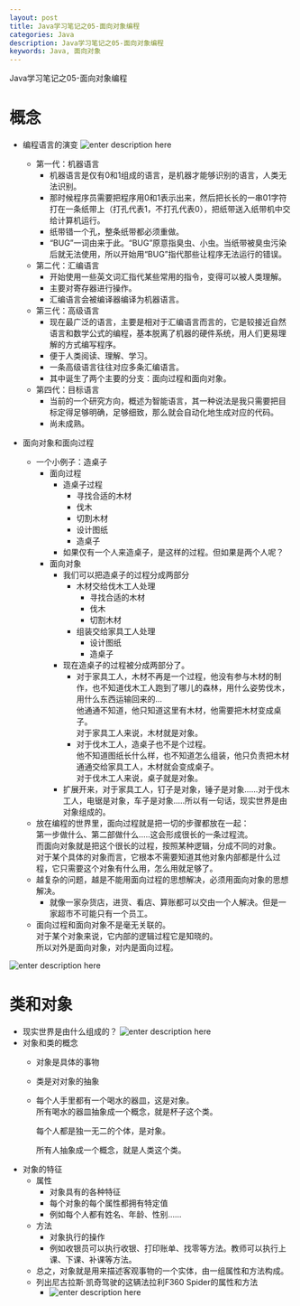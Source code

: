 ```yaml
---
layout: post
title: Java学习笔记之05-面向对象编程
categories: Java
description: Java学习笔记之05-面向对象编程
keywords: Java, 面向对象
---
```


Java学习笔记之05-面向对象编程

# 概念
- 编程语言的演变
	![enter description here](/images/posts/java/study/05-oop/language.png)
	- 第一代：机器语言
		- 机器语言是仅有0和1组成的语言，是机器才能够识别的语言，人类无法识别。
		- 那时候程序员需要把程序用0和1表示出来，然后把长长的一串01字符打在一条纸带上（打孔代表1，不打孔代表0），把纸带送入纸带机中交给计算机运行。
		- 纸带错一个孔，整条纸带都必须重做。
		- “BUG”一词由来于此。“BUG”原意指臭虫、小虫。当纸带被臭虫污染后就无法使用，所以开始用“BUG”指代那些让程序无法运行的错误。
	- 第二代：汇编语言
		- 开始使用一些英文词汇指代某些常用的指令，变得可以被人类理解。
		- 主要对寄存器进行操作。
		- 汇编语言会被编译器编译为机器语言。
	- 第三代：高级语言
		- 现在最广泛的语言，主要是相对于汇编语言而言的，它是较接近自然语言和数学公式的编程，基本脱离了机器的硬件系统，用人们更易理解的方式编写程序。
		- 便于人类阅读、理解、学习。
		- 一条高级语言往往对应多条汇编语言。
		- 其中诞生了两个主要的分支：面向过程和面向对象。
	- 第四代：目标语言
		- 当前的一个研究方向，概述为智能语言，其一种说法是我只需要把目标定得足够明确，足够细致，那么就会自动化地生成对应的代码。
		- 尚未成熟。
		
- 面向对象和面向过程
	- 一个小例子：造桌子
		- 面向过程
			- 造桌子过程
				- 寻找合适的木材
				- 伐木
				- 切割木材
				- 设计图纸
				- 造桌子
			- 如果仅有一个人来造桌子，是这样的过程。但如果是两个人呢？
		- 面向对象
			- 我们可以把造桌子的过程分成两部分
				- 木材交给伐木工人处理
					- 寻找合适的木材
					- 伐木
					- 切割木材
				- 组装交给家具工人处理
					- 设计图纸
					- 造桌子
			- 现在造桌子的过程被分成两部分了。
				- 对于家具工人，木材不再是一个过程，他没有参与木材的制作，也不知道伐木工人跑到了哪儿的森林，用什么姿势伐木，用什么东西运输回来的...<br>
				  他通通不知道，他只知道这里有木材，他需要把木材变成桌子。<br>
				  对于家具工人来说，木材就是对象。
				- 对于伐木工人，造桌子也不是个过程。<br>
				  他不知道图纸长什么样，也不知道怎么组装，他只负责把木材通通交给家具工人，木材就会变成桌子。<br>
				  对于伐木工人来说，桌子就是对象。<br>
			- 扩展开来，对于家具工人，钉子是对象，锤子是对象......对于伐木工人，电锯是对象，车子是对象.....所以有一句话，现实世界是由对象组成的。
	- 放在编程的世界里，面向过程就是把一切的步骤都放在一起：<br>
	  第一步做什么、第二部做什么.....这会形成很长的一条过程流。<br>
	  而面向对象就是把这个很长的过程，按照某种逻辑，分成不同的对象。<br>
	  对于某个具体的对象而言，它根本不需要知道其他对象内部都是什么过程，它只需要这个对象有什么用，怎么用就足够了。<br>
	- 越复杂的问题，越是不能用面向过程的思想解决，必须用面向对象的思想解决。
		- 就像一家杂货店，进货、看店、算账都可以交由一个人解决。但是一家超市不可能只有一个员工。
	- 面向过程和面向对象不是毫无关联的。<br>
	  对于某个对象来说，它内部的逻辑过程它是知晓的。<br>
	  所以对外是面向对象，对内是面向过程。
		  

![enter description here](/images/posts/java/study/05-oop/language.png)

# 类和对象
- 现实世界是由什么组成的？
![enter description here](/images/posts/java/study/05-oop/world.png)
- 对象和类的概念
	- 对象是具体的事物
	- 类是对对象的抽象
	- 每个人手里都有一个喝水的器皿，这是对象。<br>
	  所有喝水的器皿抽象成一个概念，就是杯子这个类。
	  
	  每个人都是独一无二的个体，是对象。
	  
	  所有人抽象成一个概念，就是人类这个类。
- 对象的特征
	- 属性
		- 对象具有的各种特征
		- 每个对象的每个属性都拥有特定值
		- 例如每个人都有姓名、年龄、性别......
	- 方法
		- 对象执行的操作
		- 例如收银员可以执行收银、打印账单、找零等方法。教师可以执行上课、下课、补课等方法。
	- 总之，对象就是用来描述客观事物的一个实体，由一组属性和方法构成。
	- 列出尼古拉斯·凯奇驾驶的这辆法拉利F360 Spider的属性和方法
		- ![enter description here](/images/posts/java/study/05-oop/language.png)
